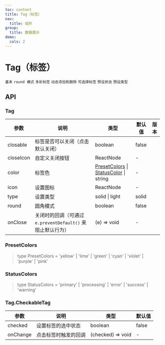 ```yaml
---
toc: content
title: Tag（标签）
nav:
  title: 组件
group:
  title: 数据展示
demo:
  cols: 2
---
```


# Tag（标签）

<code src="./basic.tsx" description="基本标签的用法，可以通过添加 `closable` 变为可关闭标签。可关闭标签具有 `onClose` 事件。">基本</code>
<code src="./round.tsx">round 模式</code>
<code src="./preset-custom.tsx" description="我们添加了多种预设色彩的标签样式，用作不同场景使用。如果预设值不能满足你的需求，可以设置为具体的色值。">多彩标签</code>
<code src="./add-del.tsx" description="用数组生成一组标签，可以动态添加和删除。">动态添加和删除</code>
<code src="./checked.tsx" description="可通过 `CheckableTag` 实现类似 Checkbox 的效果，点击切换选中效果。">可选择标签</code>
<code src="./status.tsx" description="预设五种状态颜色，可以通过设置 color 为 `success`、 `primary`、`error`、`default`、`warning` 来代表不同的状态。">预设状态</code>
<code src="./type.tsx" description="预设两种状态颜色，`solid`和`light`，默认`solid`">预设类型</code>

## API

### Tag

| 参数      | 说明                                                       | 类型                                                                    | 默认值 | 版本 |
| --------- | ---------------------------------------------------------- | ----------------------------------------------------------------------- | ------ | ---- |
| closable  | 标签是否可以关闭（点击默认关闭）                           | boolean                                                                 | false  |      |
| closeIcon | 自定义关闭按钮                                             | ReactNode                                                               | -      |      |
| color     | 标签色                                                     | [PresetColors](#presetcolors) \| [StatusColor](#statuscolors) \| string | -      |      |
| icon      | 设置图标                                                   | ReactNode                                                               | -      |      |
| type      | 设置类型                                                   | solid \| light                                                          | solid  |      |
| round     | 圆角模式                                                   | boolean                                                                 | false  |      |
| onClose   | 关闭时的回调（可通过 `e.preventDefault()` 来阻止默认行为） | (e) => void                                                             | -      |      |

### PresetColors

> type PresetColors = 'yellow' | 'lime' | 'green' | 'cyan' | 'violet' | 'purple' | 'pink'

### StatusColors

> type StatusColors = 'primary' | 'processing' | 'error' | 'success' | 'warning'

### Tag.CheckableTag

| 参数     | 说明                 | 类型              | 默认值 |
| -------- | -------------------- | ----------------- | ------ |
| checked  | 设置标签的选中状态   | boolean           | false  |
| onChange | 点击标签时触发的回调 | (checked) => void | -      |
